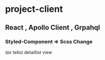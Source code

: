 # project-client

## React , Apollo Client , Grpahql

### Styled-Component => Scss Change

(ex tello) detaillist view

